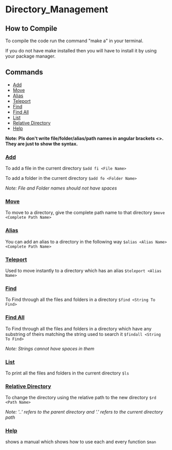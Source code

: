 # Directory_Management

## How to Compile

To compile the code run the command "make a" in your terminal.

If you do not have make installed then you will have to install it by using your package manager.

## Commands

- [Add](#add)
- [Move](#move)
- [Alias](#alias)
- [Teleport](#teleport)
- [Find](#find)
- [Find All](#find-all)
- [List](#list)
- [Relative Directory](#relative-directory)
- [Help](#help)

**Note: Pls don't write file/folder/alias/path names in angular brackets <>. They are just to show the syntax.**

### [Add](#commands)

To add a file in the current directory
```$add fi <File Name>```

To add a folder in the current directory
```$add fo <Folder Name>```

_Note: File and Folder names should not have spaces_

### [Move](#commands)

To move to a directory, give the complete path name to that directory ```$move <Complete Path Name>```

### [Alias](#commands)

You can add an alias to a directory in the following way
```$alias <Alias Name> <Complete Path Name>```

### [Teleport](#commands)

Used to move instantly to a directory which has an alias
```$teleport <Alias Name>```

### [Find](#commands) 

To Find through all the files and folders in a directory
```$find <String To Find>```

### [Find All](#commands)

To Find through all the files and folders in a directory which have any substring of theirs matching the string used to search it
```$findall <String To Find>```

_Note: Strings cannot have spaces in them_

### [List](#commands) 

To print all the files and folders in the current directory
```$ls```

### [Relative Directory](#commands)

To change the directory using the relative path to the new directory
```$rd <Path Name>```

_Note: '..' refers to the parent directory and '.' refers to the current directory path_

### [Help](#commands)

shows a manual which shows how to use each and every function
```$man```
